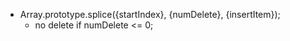 - Array.prototype.splice({startIndex}, {numDelete}, {insertItem});
    - no delete if numDelete <= 0;